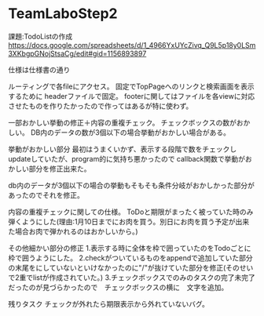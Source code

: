 # TeamLaboStep2

課題:TodoListの作成
https://docs.google.com/spreadsheets/d/1_4966YxUYcZivq_Q9L5p18y0LSm3XKbgpGNojStsaCg/edit#gid=1156893897

仕様は仕様書の通り

ルーティングで各fileにアクセス。
固定でTopPageへのリンクと検索画面を表示するために
headerファイルで固定。
footerに関してはファイルを各viewに対応させたものを作りたかったので作ってはあるが特に使わず。

一部おかしい挙動の修正＋内容の重複チェック。
チェックボックスの数がおかしい。
DB内のデータの数が3個以下の場合挙動がおかしい場合がある。

挙動がおかしい部分
最初はうまくいかず、表示する段階で数をチェックしupdateしていたが、program的に気持ち悪かったので
callback関数で挙動がおかしい部分を修正出来た。

db内のデータが3個以下の場合の挙動もそもそも条件分岐がおかしかった部分があったのでそれを修正。


内容の重複チェックに関しての仕様。
ToDoと期限がまったく被っていた時のみ弾くようにした(理由:1月10日までにお肉を買う。別日にお肉を買う予定が出来た場合お肉で弾かれるのはおかしいから。)


その他細かい部分の修正
1.表示する時に全体を枠で囲っていたのをTodoごとに枠で囲うようにした。
2.checkがついているものをappendで追加していた部分の末尾を</li>にしていないといけなかったのに"/"が抜けていた部分を修正(そのせいで2重でlistが作成されていた。)
3.チェックボックスでのみのタスクの完了未完了だったのが見づらかったので　チェックボックスの横に　文字を追加。


残りタスク
チェックが外れたら期限表示から外れていないバグ。
